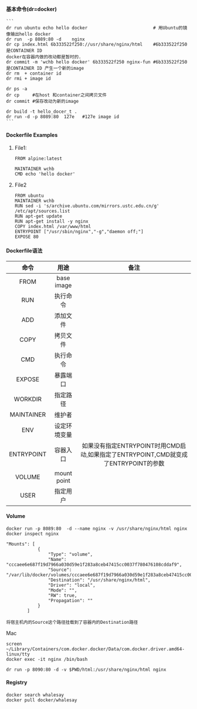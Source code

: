 #### 基本命令(dr=docker)
	```
	dr run ubuntu echo hello docker                         # 用Ubuntu的镜像输出hello docker
	dr run  -p 8089:80 -d    nginx
	dr cp index.html 6b333522f250://usr/share/nginx/html    #6b333522f250 是CONTAINER ID
	docker在容器内做的改动都是暂时的.
	dr commit -m 'wchb hello docker' 6b333522f250 nginx-fun #6b333522f250 是CONTAINER ID 产生一个新的image
	dr rm  + container id
	dr rmi + image id
	
	dr ps -a
	dr cp     #在host 和container之间拷贝文件
	dr commit #保存改动为新的image
	
	dr build -t hello_docer_t .
	dr run -d -p 8089:80  127e   #127e image id
	```

#### Dockerfile Examples
1. File1:

	```
	FROM alpine:latest
	
	MAINTAINER wchb
	CMD echo 'hello docker'
	```

2. File2

	```
	FROM ubuntu
	MAINTAINER wchb
	RUN sed -i 's/archive.ubuntu.com/mirrors.ustc.edu.cn/g' /etc/apt/sources.list
	RUN apt-get update
	RUN apt-get install -y nginx
	COPY index.html /var/www/html
	ENTRYPOINT ["/usr/sbin/nginx","-g","daemon off;"]
	EXPOSE 80
	```

#### Dockerfile语法
| 命令 | 用途 | 备注 |
| :-----: |:-------:| :-----:|
| FROM | base image | |
| RUN |执行命令 |  |
| ADD | 添加文件 |  |
| COPY     | 拷贝文件 |  |
| CMD     | 执行命令 | |
| EXPOSE      | 暴露端口 | |
| WORKDIR      | 指定路径 | |
| MAINTAINER     | 维护者| |
| ENV      | 设定环境变量 | |
| ENTRYPOINT      | 容器入口 | 如果没有指定ENTRYPOINT时用CMD启动,如果指定了ENTRYPOINT,CMD就变成了ENTRYPOINT的参数 |
| VOLUME      | mount point | |
| USER      | 指定用户 | |

#### Volume

```
docker run -p 8089:80  -d --name nginx -v /usr/share/nginx/html nginx
docker inspect nginx

"Mounts": [
            {
                "Type": "volume",
                "Name": "cccaee6e687f19d7966a030d59e1f283a8ceb47415cc0037f780476108cddaf9",
                "Source": "/var/lib/docker/volumes/cccaee6e687f19d7966a030d59e1f283a8ceb47415cc0037f780476108cddaf9/_data",
                "Destination": "/usr/share/nginx/html",
                "Driver": "local",
                "Mode": "",
                "RW": true,
                "Propagation": ""
            }
        ]

将宿主机内的Source这个路径挂载到了容器内的Destination路径        
```

Mac

```
screen ~/Library/Containers/com.docker.docker/Data/com.docker.driver.amd64-linux/tty
docker exec -it nginx /bin/bash

dr run -p 8090:80 -d -v $PWD/html:/usr/share/nginx/html nginx
```


#### Registry

```
docker search whalesay
docker pull docker/whalesay
```